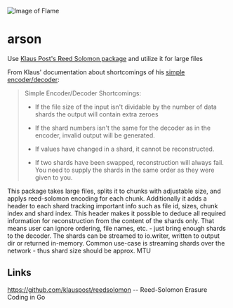 
![Image of Flame](https://static.wikia.nocookie.net/pam-rpg-system/images/3/30/Fire.png)

# arson
Use [Klaus Post's Reed Solomon package](https://github.com/klauspost/reedsolomon) and utilize it for large files

From Klaus' documentation about shortcomings of his [simple encoder/decoder](https://github.com/klauspost/reedsolomon/tree/master/examples):

> Simple Encoder/Decoder Shortcomings:
>  * If the file size of the input isn't dividable by the number of data shards
>    the output will contain extra zeroes
> 
>  * If the shard numbers isn't the same for the decoder as in the
>    encoder, invalid output will be generated.
> 
>  * If values have changed in a shard, it cannot be reconstructed.
> 
>  * If two shards have been swapped, reconstruction will always fail.
>    You need to supply the shards in the same order as they were given to you.

This package takes large files, splits it to chunks with adjustable size, and applys reed-solomon encoding for each chunk.
Additionally it adds a header to each shard tracking important info such as file id, sizes, chunk index and shard index.
This header makes it possible to deduce all required information for reconstruction from the content of the shards only.
That means user can ignore ordering, file names, etc. - just bring enough shards to the decoder.
The shards can be streamed to io.writer, written to output dir or returned in-memory.
Common use-case is streaming shards over the network - thus shard size should be approx. MTU

## Links
https://github.com/klauspost/reedsolomon -- Reed-Solomon Erasure Coding in Go
